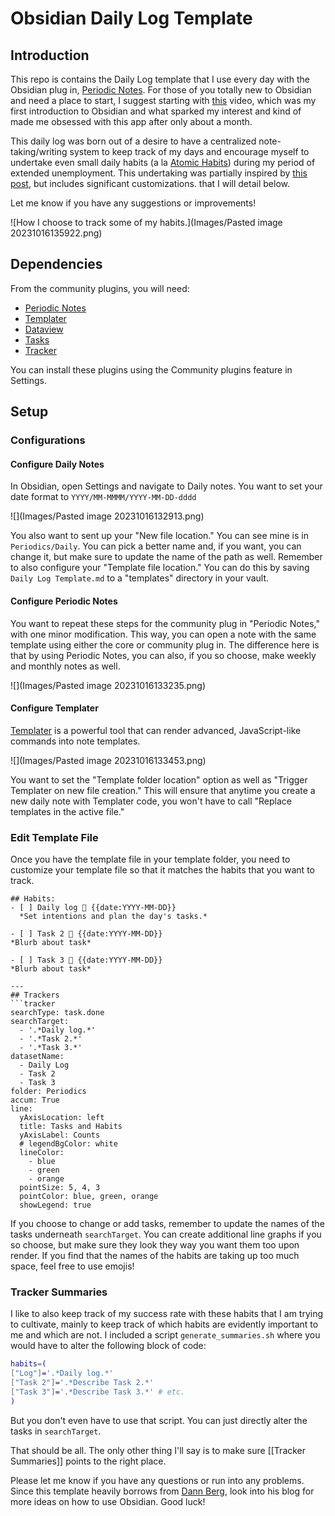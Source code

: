 # Obsidian Daily Log Template

## Introduction

This repo is contains the Daily Log template that I use every day with the Obsidian plug in, [Periodic Notes](https://github.com/liamcain/obsidian-periodic-notes). For those of you totally new to Obsidian and need a place to start, I suggest starting with [this](https://www.youtube.com/watch?v=DbsAQSIKQXk) video, which was my first introduction to Obsidian and what sparked my interest and kind of made me obsessed with this app after only about a month. 

This daily log was born out of a desire to have a centralized note-taking/writing system to keep track of my days and encourage myself to undertake even small daily habits (a la [Atomic Habits](https://jamesclear.com/atomic-habits-summary)) during my period of extended unemployment. This undertaking was partially inspired by [this post](https://dannb.org/blog/2022/obsidian-daily-note-template/), but includes significant customizations. that I will detail below.

Let me know if you have any suggestions or improvements!

![How I choose to track some of my habits.](Images/Pasted image 20231016135922.png)

## Dependencies

From the community plugins, you will need:

* [Periodic Notes](https://github.com/liamcain/obsidian-periodic-notes)
* [Templater](https://github.com/SilentVoid13/Templater)
* [Dataview](https://github.com/blacksmithgu/obsidian-dataview)
* [Tasks](https://github.com/obsidian-tasks-group/obsidian-tasks)
* [Tracker](https://github.com/pyrochlore/obsidian-tracker)

You can install these plugins using the Community plugins feature in Settings.

## Setup

### Configurations

#### Configure Daily Notes

In Obsidian, open Settings and navigate to Daily notes. You want to set your date format to `YYYY/MM-MMMM/YYYY-MM-DD-dddd`

![](Images/Pasted image 20231016132913.png)

You also want to sent up your "New file location." You can see mine is in `Periodics/Daily`. You can pick a better name and, if you want, you can change it, but make sure to update the name of the path as well. Remember to also configure your "Template file location." You can do this by saving `Daily Log Template.md` to a "templates" directory in your vault.

#### Configure Periodic Notes

You want to repeat these steps for the community plug in "Periodic Notes," with one minor modification. This way, you can open a note with the same template using either the core or community plug in. The difference here is that by using Periodic Notes, you can also, if you so choose, make weekly and monthly notes as well.

![](Images/Pasted image 20231016133235.png)

#### Configure Templater

[Templater](https://github.com/SilentVoid13/Templater) is a powerful tool that can render advanced, JavaScript-like commands into note templates. 

![](Images/Pasted image 20231016133453.png)

You want to set the "Template folder location" option as well as "Trigger Templater on new file creation." This will ensure that anytime you create a new daily note with Templater code, you won't have to call "Replace templates in the active file."

### Edit Template File

Once you have the template file in your template folder, you need to customize your template file so that it matches the habits that you want to track.

```
## Habits:
- [ ] Daily log 📅 {{date:YYYY-MM-DD}}
  *Set intentions and plan the day's tasks.*

- [ ] Task 2 📅 {{date:YYYY-MM-DD}}
*Blurb about task*

- [ ] Task 3 📅 {{date:YYYY-MM-DD}}
*Blurb about task*

---
## Trackers 
```tracker
searchType: task.done
searchTarget: 
  - '.*Daily log.*'
  - '.*Task 2.*'
  - '.*Task 3.*' 
datasetName: 
  - Daily Log
  - Task 2
  - Task 3
folder: Periodics
accum: True
line:
  yAxisLocation: left
  title: Tasks and Habits
  yAxisLabel: Counts
  # legendBgColor: white
  lineColor: 
    - blue
    - green
    - orange
  pointSize: 5, 4, 3
  pointColor: blue, green, orange
  showLegend: true
```

If you choose to change or add tasks, remember to update the names of the tasks underneath `searchTarget`. You can create additional line graphs if you so choose, but make sure they look they way you want them too upon render. If you find that the names of the habits are taking up too much space, feel free to use emojis!

### Tracker Summaries

I like to also keep track of my success rate with these habits that I am trying to cultivate, mainly to keep track of which habits are evidently important to me and which are not. I included a script `generate_summaries.sh` where you would have to alter the following block of code:

```sh
habits=(
["Log"]='.*Daily log.*'
["Task 2"]='.*Describe Task 2.*'
["Task 3"]='.*Describe Task 3.*' # etc.
)
```

But you don't even have to use that script. You can just directly alter the tasks in `searchTarget`. 

That should be all. The only other thing I'll say is to make sure [[Tracker Summaries]] points to the right place.

Please let me know if you have any questions or run into any problems. Since this template heavily borrows from [Dann Berg](https://dannb.org/blog/2022/obsidian-daily-note-template/), look into his blog for more ideas on how to use Obsidian. Good luck!